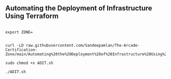 ## Automating the Deployment of Infrastructure Using Terraform

```

export ZONE=


curl -LO raw.githubusercontent.com/Sandeepamlan/The-Arcade-Certification-Zone/main/Automating%20the%20Deployment%20of%20Infrastructure%20Using%20Terraform/ADIT.sh

sudo chmod +x ADIT.sh

./ADIT.sh
```
